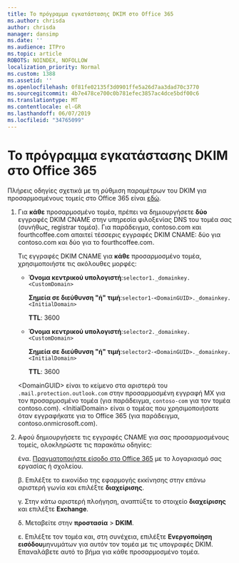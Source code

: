 ```yaml
---
title: Το πρόγραμμα εγκατάστασης DKIM στο Office 365
ms.author: chrisda
author: chrisda
manager: dansimp
ms.date: ''
ms.audience: ITPro
ms.topic: article
ROBOTS: NOINDEX, NOFOLLOW
localization_priority: Normal
ms.custom: 1388
ms.assetid: ''
ms.openlocfilehash: 0f81fe02135f3d0901ffe5a26d7aa3dad70c3770
ms.sourcegitcommit: 4b7e478ce700c0b781efec3857ac4dce5bdf00c6
ms.translationtype: MT
ms.contentlocale: el-GR
ms.lasthandoff: 06/07/2019
ms.locfileid: "34765099"
---
```

# <a name="setup-dkim-in-office-365"></a>Το πρόγραμμα εγκατάστασης DKIM στο Office 365

Πλήρεις οδηγίες σχετικά με τη ρύθμιση παραμέτρων του DKIM για προσαρμοσμένους τομείς στο Office 365 είναι [εδώ](https://docs.microsoft.com/office365/SecurityCompliance/use-dkim-to-validate-outbound-email#what-you-need-to-do-to-manually-set-up-dkim-in-office-365).

1. Για **κάθε** προσαρμοσμένο τομέα, πρέπει να δημιουργήσετε **δύο** εγγραφές DKIM CNAME στην υπηρεσία φιλοξενίας DNS του τομέα σας (συνήθως, registrar τομέα). Για παράδειγμα, contoso.com και fourthcoffee.com απαιτεί τέσσερις εγγραφές DKIM CNAME: δύο για contoso.com και δύο για το fourthcoffee.com.

   Τις εγγραφές DKIM CNAME για **κάθε** προσαρμοσμένο τομέα, χρησιμοποιήστε τις ακόλουθες μορφές:

   - **Όνομα κεντρικού υπολογιστή**:`selector1._domainkey.<CustomDomain>`

     **Σημεία σε διεύθυνση "ή" τιμή**:`selector1-<DomainGUID>._domainkey.<InitialDomain>`

     **TTL**: 3600

   - **Όνομα κεντρικού υπολογιστή**:`selector2._domainkey.<CustomDomain>`

     **Σημεία σε διεύθυνση "ή" τιμή**:`selector2-<DomainGUID>._domainkey.<InitialDomain>`

     **TTL**: 3600

   \<DomainGUID\> είναι το κείμενο στα αριστερά του `.mail.protection.outlook.com` στην προσαρμοσμένη εγγραφή MX για τον προσαρμοσμένο τομέα (για παράδειγμα, `contoso-com` για τον τομέα contoso.com). \<InitialDomain\> είναι ο τομέας που χρησιμοποιήσατε όταν εγγραφήκατε για το Office 365 (για παράδειγμα, contoso.onmicrosoft.com).

2. Αφού δημιουργήσετε τις εγγραφές CNAME για σας προσαρμοσμένους τομείς, ολοκληρώστε τις παρακάτω οδηγίες:

   ένα. [Πραγματοποιήστε είσοδο στο Office 365](https://support.office.microsoft.com/article/e9eb7d51-5430-4929-91ab-6157c5a050b4) με το λογαριασμό σας εργασίας ή σχολείου.

   β. Επιλέξτε το εικονίδιο της εφαρμογής εκκίνησης στην επάνω αριστερή γωνία και επιλέξτε **διαχείρισης**.

   γ. Στην κάτω αριστερή πλοήγηση, αναπτύξτε το στοιχείο **διαχείρισης** και επιλέξτε **Exchange**.

   δ. Μεταβείτε στην **προστασία** > **DKIM**.

   ε. Επιλέξτε τον τομέα και, στη συνέχεια, επιλέξτε **Ενεργοποίηση** **εισόδου**μηνυμάτων για αυτόν τον τομέα με τις υπογραφές DKIM. Επαναλάβετε αυτό το βήμα για κάθε προσαρμοσμένο τομέα.
